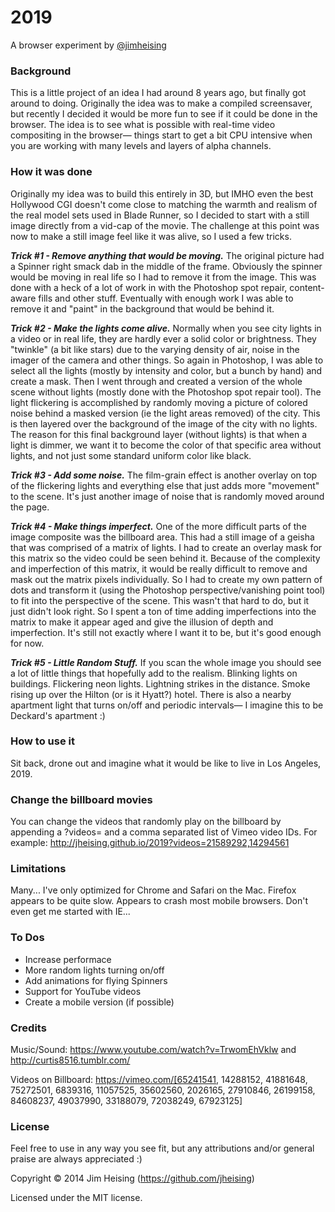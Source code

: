 2019
====

A browser experiment by [@jimheising](http://twitter.com/jimheising)

### Background

This is a little project of an idea I had around 8 years ago, but finally got around to doing. Originally the idea was to make a compiled screensaver, but recently I decided it would be more fun to see if it could be done in the browser. The idea is to see what is possible with real-time video compositing in the browser— things start to get a bit CPU intensive when you are working with many levels and layers of alpha channels.

### How it was done

Originally my idea was to build this entirely in 3D, but IMHO even the best Hollywood CGI doesn't come close to matching the warmth and realism of the real model sets used in Blade Runner, so I decided to start with a still image directly from a vid-cap of the movie. The challenge at this point was now to make a still image feel like it was alive, so I used a few tricks.

***Trick #1 - Remove anything that would be moving.*** The original picture had a Spinner right smack dab in the middle of the frame. Obviously the spinner would be moving in real life so I had to remove it from the image. This was done with a heck of a lot of work in with the Photoshop spot repair, content-aware fills and other stuff. Eventually with enough work I was able to remove it and "paint" in the background that would be behind it.

***Trick #2 - Make the lights come alive.*** Normally when you see city lights in a video or in real life, they are hardly ever a solid color or brightness. They "twinkle" (a bit like stars) due to the varying density of air, noise in the imager of the camera and other things. So again in Photoshop, I was able to select all the lights (mostly by intensity and color, but a bunch by hand) and create a mask. Then I went through and created a version of the whole scene without lights (mostly done with the Photoshop spot repair tool). The light flickering is accomplished by randomly moving a picture of colored noise behind a masked version (ie the light areas removed) of the city. This is then layered over the background of the image of the city with no lights. The reason for this final background layer (without lights) is that when a light is dimmer, we want it to become the color of that specific area without lights, and not just some standard uniform color like black.

***Trick #3 - Add some noise.*** The film-grain effect is another overlay on top of the flickering lights and everything else that just adds more "movement" to the scene. It's just another image of noise that is randomly moved around the page.

***Trick #4 - Make things imperfect.*** One of the more difficult parts of the image composite was the billboard area. This had a still image of a geisha that was comprised of a matrix of lights. I had to create an overlay mask for this matrix so the video could be seen behind it. Because of the complexity and imperfection of this matrix, it would be really difficult to remove and mask out the matrix pixels individually. So I had to create my own pattern of dots and transform it (using the Photoshop perspective/vanishing point tool) to fit into the perspective of the scene. This wasn't that hard to do, but it just didn't look right. So I spent a ton of time adding imperfections into the matrix to make it appear aged and give the illusion of depth and imperfection. It's still not exactly where I want it to be, but it's good enough for now.

***Trick #5 - Little Random Stuff.*** If you scan the whole image you should see a lot of little things that hopefully add to the realism. Blinking lights on buildings. Flickering neon lights. Lightning strikes in the distance. Smoke rising up over the Hilton (or is it Hyatt?) hotel. There is also a nearby apartment light that turns on/off and periodic intervals— I imagine this to be Deckard's apartment :)

### How to use it

Sit back, drone out and imagine what it would be like to live in Los Angeles, 2019.

### Change the billboard movies

You can change the videos that randomly play on the billboard by appending a ?videos= and a comma separated list of Vimeo video IDs. For example: http://jheising.github.io/2019?videos=21589292,14294561

### Limitations

Many... I've only optimized for Chrome and Safari on the Mac. Firefox appears to be quite slow. Appears to crash most mobile browsers. Don't even get me started with IE...

### To Dos

- Increase performace
- More random lights turning on/off
- Add animations for flying Spinners
- Support for YouTube videos
- Create a mobile version (if possible)

### Credits

Music/Sound: https://www.youtube.com/watch?v=TrwomEhVklw and http://curtis8516.tumblr.com/

Videos on Billboard: https://vimeo.com/[65241541, 14288152, 41881648, 75272501, 6839316, 11057525, 35602560, 2026165, 27910846, 26199158, 84608237, 49037990, 33188079, 72038249, 67923125]

### License

Feel free to use in any way you see fit, but any attributions and/or general praise are always appreciated :)

Copyright © 2014 Jim Heising (https://github.com/jheising)

Licensed under the MIT license.
